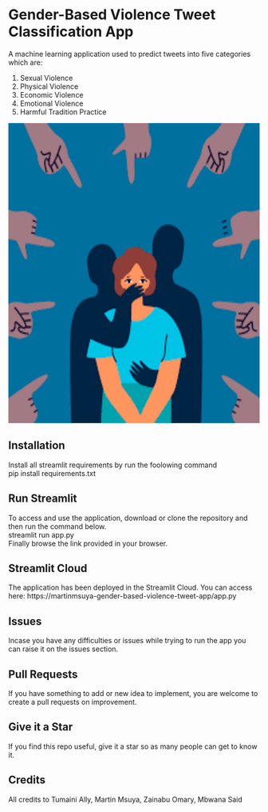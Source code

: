 <h1>Gender-Based Violence Tweet Classification App</h1>
A machine learning application used to predict tweets into five categories which are:<br>
<ol><li>Sexual Violence</li>
<li>Physical Violence</li>
<li>Economic Violence</li>
<li>Emotional Violence</li>
<li>Harmful Tradition Practice</li>
</ol>
<img src="Image/gbv.png" width="600" height="600"><br>
<h2>Installation</h2>
Install all streamlit requirements by run the foolowing command<br>
	pip install requirements.txt<br>
<h2>Run Streamlit</h2>
To access and use the application, download or clone the repository and then run the command below.<br>
	streamlit run app.py<br>
Finally browse the link provided in your browser.<br>
<h2>Streamlit Cloud</h2>
The application has been deployed in the Streamlit Cloud. You can access here:
https://martinmsuya-gender-based-violence-tweet-app/app.py<br>
<h2>Issues</h2>
Incase you have any difficulties or issues while trying to run the app you can raise it on the issues section.<br>
<h2>Pull Requests</h2>
If you have something to add or new idea to implement, you are welcome to create a pull requests on improvement.<br>
<h2>Give it a Star</h2>
If you find this repo useful, give it a star so as many people can get to know it.<br>
<h2>Credits</h2>
All credits to Tumaini Ally, Martin Msuya, Zainabu Omary, Mbwana Said 

